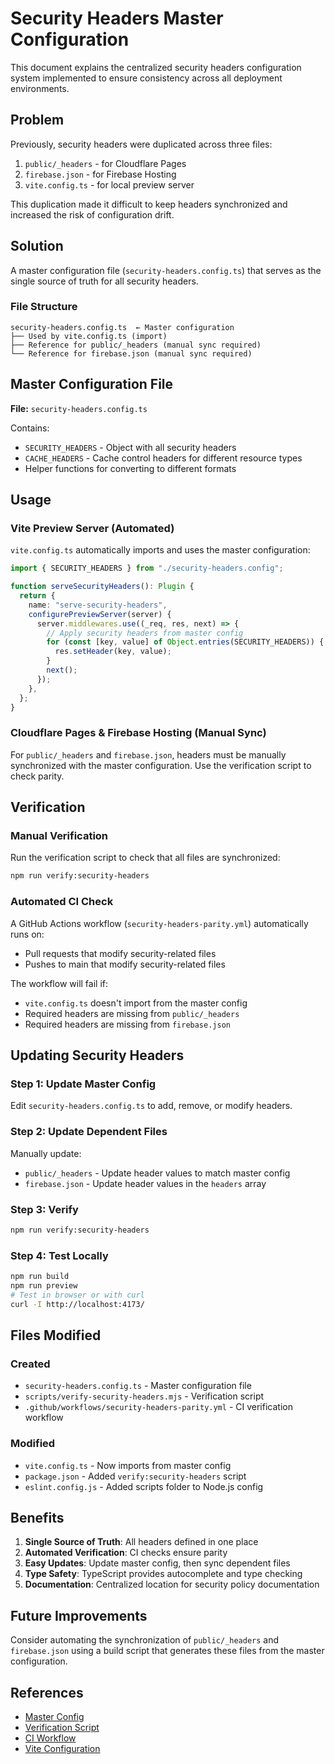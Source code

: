 # Security Headers Master Configuration

This document explains the centralized security headers configuration system implemented to ensure consistency across all deployment environments.

## Problem

Previously, security headers were duplicated across three files:
1. `public/_headers` - for Cloudflare Pages
2. `firebase.json` - for Firebase Hosting
3. `vite.config.ts` - for local preview server

This duplication made it difficult to keep headers synchronized and increased the risk of configuration drift.

## Solution

A master configuration file (`security-headers.config.ts`) that serves as the single source of truth for all security headers.

### File Structure

```
security-headers.config.ts  ← Master configuration
├── Used by vite.config.ts (import)
├── Reference for public/_headers (manual sync required)
└── Reference for firebase.json (manual sync required)
```

## Master Configuration File

**File:** `security-headers.config.ts`

Contains:
- `SECURITY_HEADERS` - Object with all security headers
- `CACHE_HEADERS` - Cache control headers for different resource types
- Helper functions for converting to different formats

## Usage

### Vite Preview Server (Automated)

`vite.config.ts` automatically imports and uses the master configuration:

```typescript
import { SECURITY_HEADERS } from "./security-headers.config";

function serveSecurityHeaders(): Plugin {
  return {
    name: "serve-security-headers",
    configurePreviewServer(server) {
      server.middlewares.use((_req, res, next) => {
        // Apply security headers from master config
        for (const [key, value] of Object.entries(SECURITY_HEADERS)) {
          res.setHeader(key, value);
        }
        next();
      });
    },
  };
}
```

### Cloudflare Pages & Firebase Hosting (Manual Sync)

For `public/_headers` and `firebase.json`, headers must be manually synchronized with the master configuration. Use the verification script to check parity.

## Verification

### Manual Verification

Run the verification script to check that all files are synchronized:

```bash
npm run verify:security-headers
```

### Automated CI Check

A GitHub Actions workflow (`security-headers-parity.yml`) automatically runs on:
- Pull requests that modify security-related files
- Pushes to main that modify security-related files

The workflow will fail if:
- `vite.config.ts` doesn't import from the master config
- Required headers are missing from `public/_headers`
- Required headers are missing from `firebase.json`

## Updating Security Headers

### Step 1: Update Master Config

Edit `security-headers.config.ts` to add, remove, or modify headers.

### Step 2: Update Dependent Files

Manually update:
- `public/_headers` - Update header values to match master config
- `firebase.json` - Update header values in the `headers` array

### Step 3: Verify

```bash
npm run verify:security-headers
```

### Step 4: Test Locally

```bash
npm run build
npm run preview
# Test in browser or with curl
curl -I http://localhost:4173/
```

## Files Modified

### Created
- `security-headers.config.ts` - Master configuration file
- `scripts/verify-security-headers.mjs` - Verification script
- `.github/workflows/security-headers-parity.yml` - CI verification workflow

### Modified
- `vite.config.ts` - Now imports from master config
- `package.json` - Added `verify:security-headers` script
- `eslint.config.js` - Added scripts folder to Node.js config

## Benefits

1. **Single Source of Truth**: All headers defined in one place
2. **Automated Verification**: CI checks ensure parity
3. **Easy Updates**: Update master config, then sync dependent files
4. **Type Safety**: TypeScript provides autocomplete and type checking
5. **Documentation**: Centralized location for security policy documentation

## Future Improvements

Consider automating the synchronization of `public/_headers` and `firebase.json` using a build script that generates these files from the master configuration.

## References

- [Master Config](../security-headers.config.ts)
- [Verification Script](../scripts/verify-security-headers.mjs)
- [CI Workflow](../.github/workflows/security-headers-parity.yml)
- [Vite Configuration](../vite.config.ts)
